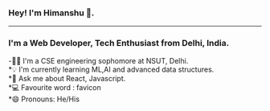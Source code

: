 ### Hey! I'm Himanshu 🙌.
<hr>

### I'm a Web Developer, Tech Enthusiast from Delhi, India.  

-👨‍🎓 I'm a CSE engineering sophomore at NSUT, Delhi.  
*💡 I'm currently learning ML,AI and advanced data structures.  
*💬 Ask me about React, Javascript.  
*💻 Favourite word : favicon  
*😄 Pronouns: He/His  


<!--
**Htejan/Htejan** is a ✨ _special_ ✨ repository because its `README.md` (this file) appears on your GitHub profile.

Here are some ideas to get you started:
### I'm a Web Developer, Tech Enthusiast from Delhi, India.

- 🔭 I’m currently working on ...
- 🌱 I’m currently learning ...
- 👯 I’m looking to collaborate on ...
- 🤔 I’m looking for help with ...
- 💬 Ask me about ...
- 📫 How to reach me: ...
- 😄 Pronouns: ...
- ⚡ Fun fact: ...
-->
